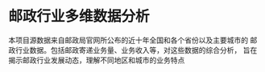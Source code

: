 # 邮政行业多维数据分析


本项目源数据来自邮政局官网所公布的近十年全国和各个省份以及主要城市的
邮政行业数据。包括邮政寄递业务量、业务收入等，对这些数据的综合分析，
旨在揭示邮政行业发展动态，理解不同地区和城市的业务特点
